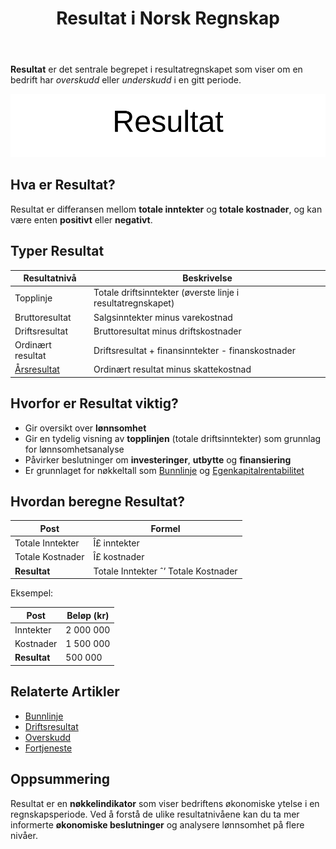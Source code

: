 ﻿---
title: "Resultat i Norsk Regnskap"
seoTitle: "Resultat i norsk regnskap"
description: "Resultat viser om virksomheten har overskudd eller underskudd i en periode, beregnet som totale inntekter minus totale kostnader."
summary: "En enkel forklaring av resultatbegrepet, nivåer i resultatregnskapet og hvorfor det er viktig."
---

**Resultat** er det sentrale begrepet i resultatregnskapet som viser om en bedrift har *overskudd* eller *underskudd* i en gitt periode.

![Illustrasjon av Resultat](resultat-image.svg)

## Hva er Resultat?

Resultat er differansen mellom **totale inntekter** og **totale kostnader**, og kan være enten **positivt** eller **negativt**.

## Typer Resultat

| Resultatnivå      | Beskrivelse                                        |
|-------------------|----------------------------------------------------|
| Topplinje         | Totale driftsinntekter (øverste linje i resultatregnskapet) |
| Bruttoresultat    | Salgsinntekter minus varekostnad                   |
| Driftsresultat    | Bruttoresultat minus driftskostnader               |
| Ordinært resultat | Driftsresultat + finansinntekter - finanskostnader |
| [Årsresultat](/blogs/regnskap/aarsresultat "Årsresultat")       | Ordinært resultat minus skattekostnad              |

## Hvorfor er Resultat viktig?

- Gir oversikt over **lønnsomhet**
- Gir en tydelig visning av **topplinjen** (totale driftsinntekter) som grunnlag for lønnsomhetsanalyse
- Påvirker beslutninger om **investeringer**, **utbytte** og **finansiering**
- Er grunnlaget for nøkkeltall som [Bunnlinje](/blogs/regnskap/bunnlinje "Bunnlinje i Norsk Regnskap: Definisjon, Beregning og Eksempler") og [Egenkapitalrentabilitet](/blogs/regnskap/hva-er-egenkapitalrentabilitet "Hva er Egenkapitalrentabilitet? Beregning og Tolkning")

## Hvordan beregne Resultat?

| Post             | Formel                            |
|------------------|-----------------------------------|
| Totale Inntekter | Î£ inntekter                       |
| Totale Kostnader | Î£ kostnader                       |
| **Resultat**     | Totale Inntekter ˆ’ Totale Kostnader |

Eksempel:

| Post      | Beløp (kr) |
|-----------|------------|
| Inntekter | 2 000 000  |
| Kostnader | 1 500 000  |
| **Resultat** | 500 000 |

## Relaterte Artikler

* [Bunnlinje](/blogs/regnskap/bunnlinje "Bunnlinje i Norsk Regnskap: Definisjon, Beregning og Eksempler")
* [Driftsresultat](/blogs/regnskap/hva-er-driftsresultat "Hva er Driftsresultat? Beregning og Nøkkeltall")
* [Overskudd](/blogs/regnskap/hva-er-overskudd "Hva er Overskudd? Komplett Guide til Overskudd i Regnskap og Økonomi")
* [Fortjeneste](/blogs/regnskap/hva-er-fortjeneste "Hva er Fortjeneste? Komplett Guide til Fortjeneste i Regnskap og Økonomi")

## Oppsummering

Resultat er en **nøkkelindikator** som viser bedriftens økonomiske ytelse i en regnskapsperiode. Ved å forstå de ulike resultatnivåene kan du ta mer informerte **økonomiske beslutninger** og analysere lønnsomhet på flere nivåer.










